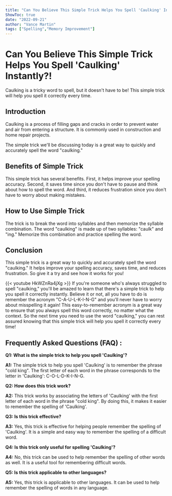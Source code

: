 ```yaml
---
title: "Can You Believe This Simple Trick Helps You Spell 'Caulking' Instantly?!"
ShowToc: true 
date: "2022-09-21"
author: "Vance Martin" 
tags: ["Spelling","Memory Improvement"]
---
```

# Can You Believe This Simple Trick Helps You Spell 'Caulking' Instantly?!

Caulking is a tricky word to spell, but it doesn't have to be! This simple trick will help you spell it correctly every time.

## Introduction

Caulking is a process of filling gaps and cracks in order to prevent water and air from entering a structure. It is commonly used in construction and home repair projects.

The simple trick we'll be discussing today is a great way to quickly and accurately spell the word "caulking."

## Benefits of Simple Trick

This simple trick has several benefits. First, it helps improve your spelling accuracy. Second, it saves time since you don't have to pause and think about how to spell the word. And third, it reduces frustration since you don't have to worry about making mistakes.

## How to Use Simple Trick

The trick is to break the word into syllables and then memorize the syllable combination. The word "caulking" is made up of two syllables: "caulk" and "ing." Memorize this combination and practice spelling the word.

## Conclusion

This simple trick is a great way to quickly and accurately spell the word "caulking." It helps improve your spelling accuracy, saves time, and reduces frustration. So give it a try and see how it works for you!

{{< youtube HkWZnRa4jXg >}} 
If you're someone who's always struggled to spell "caulking," you'll be amazed to learn that there's a simple trick to help you spell it correctly instantly. Believe it or not, all you have to do is remember the acronym "C-A-U-L-K-I-N-G" and you'll never have to worry about misspelling it again! This easy-to-remember acronym is a great way to ensure that you always spell this word correctly, no matter what the context. So the next time you need to use the word "caulking," you can rest assured knowing that this simple trick will help you spell it correctly every time!

## Frequently Asked Questions (FAQ) :
**Q1: What is the simple trick to help you spell 'Caulking'?**

**A1:** The simple trick to help you spell 'Caulking' is to remember the phrase "cold king". The first letter of each word in the phrase corresponds to the letter in 'Caulking': C-O-L-D-K-I-N-G. 

**Q2: How does this trick work?**

**A2:** This trick works by associating the letters of 'Caulking' with the first letter of each word in the phrase "cold king". By doing this, it makes it easier to remember the spelling of 'Caulking'. 

**Q3: Is this trick effective?**

**A3:** Yes, this trick is effective for helping people remember the spelling of 'Caulking'. It is a simple and easy way to remember the spelling of a difficult word. 

**Q4: Is this trick only useful for spelling 'Caulking'?**

**A4:** No, this trick can be used to help remember the spelling of other words as well. It is a useful tool for remembering difficult words. 

**Q5: Is this trick applicable to other languages?**

**A5:** Yes, this trick is applicable to other languages. It can be used to help remember the spelling of words in any language.





